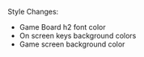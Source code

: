 Style Changes:
  - Game Board h2 font color
  - On screen keys background colors
  - Game screen background color